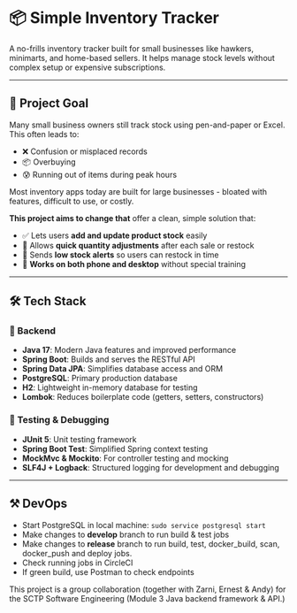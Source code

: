 # 📦 Simple Inventory Tracker

A no-frills inventory tracker built for small businesses like hawkers, minimarts, and home-based sellers. It helps manage stock levels without complex setup or expensive subscriptions.

---

## 🧭 Project Goal

Many small business owners still track stock using pen-and-paper or Excel. This often leads to:

- ❌ Confusion or misplaced records  
- 📦 Overbuying  
- 😰 Running out of items during peak hours

Most inventory apps today are built for large businesses - bloated with features, difficult to use, or costly.

**This project aims to change that** offer a clean, simple solution that:

- ✅ Lets users **add and update product stock** easily  
- 🔁 Allows **quick quantity adjustments** after each sale or restock  
- 🚨 Sends **low stock alerts** so users can restock in time  
- 📱 **Works on both phone and desktop** without special training

---

## 🛠 Tech Stack

### 🧩 Backend

- **Java 17**: Modern Java features and improved performance  
- **Spring Boot**: Builds and serves the RESTful API  
- **Spring Data JPA**: Simplifies database access and ORM  
- **PostgreSQL**: Primary production database  
- **H2**: Lightweight in-memory database for testing  
- **Lombok**: Reduces boilerplate code (getters, setters, constructors)  

### 🧪 Testing & Debugging

- **JUnit 5**: Unit testing framework  
- **Spring Boot Test**: Simplified Spring context testing  
- **MockMvc & Mockito**: For controller testing and mocking  
- **SLF4J + Logback**: Structured logging for development and debugging

---

## ⚒️ DevOps

- Start PostgreSQL in local machine:
    ```sudo service postgresql start```
- Make changes to **develop** branch to run build & test jobs
- Make changes to **release** branch to run build, test, docker_build, scan, docker_push and deploy jobs.
- Check running jobs in CircleCI
- If green build, use Postman to check endpoints


This project is a group collaboration (together with Zarni, Ernest & Andy) for the SCTP Software Engineering (Module 3 Java backend framework & API.)
